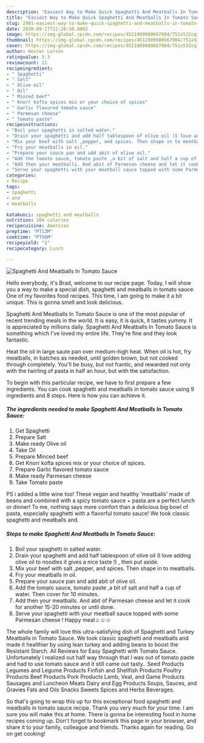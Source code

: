 ```yaml
---
description: "Easiest Way to Make Quick Spaghetti And Meatballs In Tomato Sauce"
title: "Easiest Way to Make Quick Spaghetti And Meatballs In Tomato Sauce"
slug: 2981-easiest-way-to-make-quick-spaghetti-and-meatballs-in-tomato-sauce
date: 2020-09-17T22:28:50.806Z
image: https://img-global.cpcdn.com/recipes/4511909980667904/751x532cq70/spaghetti-and-meatballs-in-tomato-sauce-recipe-main-photo.jpg
thumbnail: https://img-global.cpcdn.com/recipes/4511909980667904/751x532cq70/spaghetti-and-meatballs-in-tomato-sauce-recipe-main-photo.jpg
cover: https://img-global.cpcdn.com/recipes/4511909980667904/751x532cq70/spaghetti-and-meatballs-in-tomato-sauce-recipe-main-photo.jpg
author: Hester Larson
ratingvalue: 3.3
reviewcount: 11
recipeingredient:
- " Spaghetti"
- " Salt"
- " Olive oil"
- " Oil"
- " Minced beef"
- " Knorr kofta spices mix or your choice of spices"
- " Garlic flavored tomato sauce"
- " Parmesan cheese"
- " Tomato paste"
recipeinstructions:
- "Boil your spaghetti in salted water."
- "Drain your spaghetti and add half tablespoon of olive oil (I love adding olive oil to noodles it gives a nice taste !) , then put aside."
- "Mix your beef with salt ,pepper, and spices. Then shape in to meatballs."
- "Fry your meatballs in oil."
- "Prepare your sauce pan and add abit of olive oil."
- "Add the tomato sauce, tomato paste ,a bit of salt and half a cup of water. Then cover for 10 minutes."
- "Add then your meatballs. And abit of Parmesan cheese and let it cook for another 15-20 minutes or until done."
- "Serve your spaghetti with your meatball sauce topped with some Parmesan cheese ! Happy meal☺️☺️☺️"
categories:
- Recipe
tags:
- spaghetti
- and
- meatballs

katakunci: spaghetti and meatballs 
nutrition: 104 calories
recipecuisine: American
preptime: "PT13M"
cooktime: "PT56M"
recipeyield: "1"
recipecategory: Lunch

---
```



![Spaghetti And Meatballs In Tomato Sauce](https://img-global.cpcdn.com/recipes/4511909980667904/751x532cq70/spaghetti-and-meatballs-in-tomato-sauce-recipe-main-photo.jpg)

Hello everybody, it's Brad, welcome to our recipe page. Today, I will show you a way to make a special dish, spaghetti and meatballs in tomato sauce. One of my favorites food recipes. This time, I am going to make it a bit unique. This is gonna smell and look delicious.

Spaghetti And Meatballs In Tomato Sauce is one of the most popular of recent trending meals in the world. It is easy, it is quick, it tastes yummy. It is appreciated by millions daily. Spaghetti And Meatballs In Tomato Sauce is something which I've loved my entire life. They're fine and they look fantastic.

Heat the oil in large saute pan over medium-high heat. When oil is hot, fry meatballs, in batches as needed, until golden brown, but not cooked through completely. You&#39;ll be busy, but not frantic, and rewarded not only with the twirling of pasta in half an hour, but with the satisfaction.


To begin with this particular recipe, we have to first prepare a few ingredients. You can cook spaghetti and meatballs in tomato sauce using 9 ingredients and 8 steps. Here is how you can achieve it.

<!--inarticleads1-->

##### The ingredients needed to make Spaghetti And Meatballs In Tomato Sauce:

1. Get  Spaghetti
1. Prepare  Salt
1. Make ready  Olive oil
1. Take  Oil
1. Prepare  Minced beef
1. Get  Knorr kofta spices mix or your choice of spices.
1. Prepare  Garlic flavored tomato sauce
1. Make ready  Parmesan cheese
1. Take  Tomato paste


PS i added a little wine too! These vegan and healthy &#39;meatballs&#39; made of beans and combined with a spicy tomato sauce + pasta are a perfect lunch or dinner! To me, nothing says more comfort than a delicious big bowl of pasta, especially spaghetti with a flavorful tomato sauce! We took classic spaghetti and meatballs and. 

<!--inarticleads2-->

##### Steps to make Spaghetti And Meatballs In Tomato Sauce:

1. Boil your spaghetti in salted water.
1. Drain your spaghetti and add half tablespoon of olive oil (I love adding olive oil to noodles it gives a nice taste !) , then put aside.
1. Mix your beef with salt ,pepper, and spices. Then shape in to meatballs.
1. Fry your meatballs in oil.
1. Prepare your sauce pan and add abit of olive oil.
1. Add the tomato sauce, tomato paste ,a bit of salt and half a cup of water. Then cover for 10 minutes.
1. Add then your meatballs. And abit of Parmesan cheese and let it cook for another 15-20 minutes or until done.
1. Serve your spaghetti with your meatball sauce topped with some Parmesan cheese ! Happy meal☺️☺️☺️


The whole family will love this ultra-satisfying dish of Spaghetti and Turkey Meatballs in Tomato Sauce. We took classic spaghetti and meatballs and made it healthier by using lean turkey and adding beans to boost the Resistant Starch. All Reviews for Easy Spaghetti with Tomato Sauce. Unfortunately I realized out half way through that I was out of tomato paste and had to use tomato sauce and it still came out tasty.. Seed Products Legumes and Legume Products Finfish and Shellfish Products Poultry Products Beef Products Pork Products Lamb, Veal, and Game Products Sausages and Luncheon Meats Dairy and Egg Products Soups, Sauces, and Gravies Fats and Oils Snacks Sweets Spices and Herbs Beverages. 

So that's going to wrap this up for this exceptional food spaghetti and meatballs in tomato sauce recipe. Thank you very much for your time. I am sure you will make this at home. There is gonna be interesting food in home recipes coming up. Don't forget to bookmark this page in your browser, and share it to your family, colleague and friends. Thanks again for reading. Go on get cooking!
